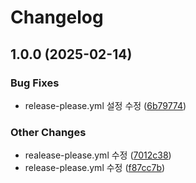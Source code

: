 # Changelog

## 1.0.0 (2025-02-14)


### Bug Fixes

* release-please.yml 설정 수정 ([6b79774](https://github.com/FRONT-JB/stream-wave/commit/6b7977493c8b5bb329eefcc06ab517050a35a060))


### Other Changes

* realease-please.yml 수정 ([7012c38](https://github.com/FRONT-JB/stream-wave/commit/7012c382c516d3e53609fb8a2ba3cb28882f0534))
* release-please.yml 수정 ([f87cc7b](https://github.com/FRONT-JB/stream-wave/commit/f87cc7bc57ab160db18b0fc1972e3daba7659b1d))
